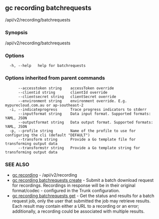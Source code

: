 ## gc recording batchrequests

/api/v2/recording/batchrequests

### Synopsis

/api/v2/recording/batchrequests

### Options

```
  -h, --help   help for batchrequests
```

### Options inherited from parent commands

```
      --accesstoken string    accessToken override
      --clientid string       clientId override
      --clientsecret string   clientSecret override
      --environment string    environment override. E.g. mypurecloud.com.au or ap-southeast-2
  -i, --indicateprogress      Trace progress indicators to stderr
      --inputformat string    Data input format. Supported formats: YAML, JSON
      --outputformat string   Data output format. Supported formats: YAML, JSON
  -p, --profile string        Name of the profile to use for configuring the cli (default "DEFAULT")
      --transform string      Provide a Go template file for transforming output data
      --transformstr string   Provide a Go template string for transforming output data
```

### SEE ALSO

* [gc recording](gc_recording.html)	 - /api/v2/recording
* [gc recording batchrequests create](gc_recording_batchrequests_create.html)	 - Submit a batch download request for recordings. Recordings in response will be in their original format/codec - configured in the Trunk configuration.
* [gc recording batchrequests get](gc_recording_batchrequests_get.html)	 - Get the status and results for a batch request job, only the user that submitted the job may retrieve results. Each result may contain either a URL to a recording or an error; additionally, a recording could be associated with multiple results.


